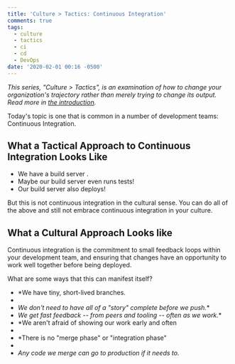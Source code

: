 ```yaml
---
title: 'Culture > Tactics: Continuous Integration'
comments: true
tags:
  - culture
  - tactics
  - ci
  - cd
  - DevOps
date: '2020-02-01 00:16 -0500'
---
```

_This series, "Culture > Tactics", is an examination of how to change your organization's trajectory rather than merely trying to change its output. Read more in [the introduction](TODO)._

Today's topic is one that is common in a number of development teams: Continuous Integration.

## What a Tactical Approach to Continuous Integration Looks Like

* We have a build server.
* Maybe our build server even runs tests!
* Our build server also deploys!

But this is not continuous integration in the cultural sense. You can do all of the above and still not embrace continuous integration in your culture.

## What a Cultural Approach Looks like

Continuous integration is the commitment to small feedback loops within your development team, and ensuring that changes have an opportunity to work well together before being deployed.

What are some ways that this can manifest itself?

* *We have tiny, short-lived branches.*
* *We don't need to have all of a "story" complete before we push.**
* *We get fast feedback -- from peers and tooling -- often as we work.**
* *We aren't afraid of showing our work early and often*
* *There is no "merge phase" or "integration phase"*
* *Any code we merge can go to production if it needs to.*
